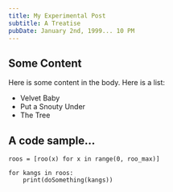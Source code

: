 ```yaml
---
title: My Experimental Post
subtitle: A Treatise
pubDate: January 2nd, 1999... 10 PM
---
```


Some Content
------------
Here is some content in the body. Here is a list:
* Velvet Baby
* Put a Snouty Under
* The Tree

A code sample...
--------------
```
roos = [roo(x) for x in range(0, roo_max)]

for kangs in roos:
    print(doSomething(kangs))

```

